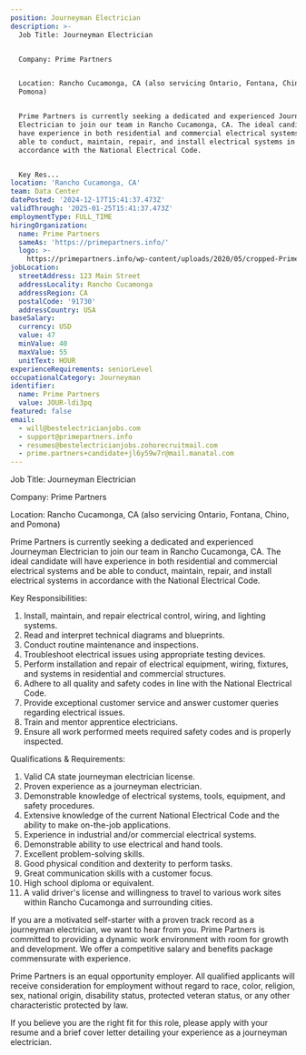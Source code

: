 ```yaml
---
position: Journeyman Electrician
description: >-
  Job Title: Journeyman Electrician 


  Company: Prime Partners


  Location: Rancho Cucamonga, CA (also servicing Ontario, Fontana, Chino, and
  Pomona)


  Prime Partners is currently seeking a dedicated and experienced Journeyman
  Electrician to join our team in Rancho Cucamonga, CA. The ideal candidate will
  have experience in both residential and commercial electrical systems and be
  able to conduct, maintain, repair, and install electrical systems in
  accordance with the National Electrical Code.


  Key Res...
location: 'Rancho Cucamonga, CA'
team: Data Center
datePosted: '2024-12-17T15:41:37.473Z'
validThrough: '2025-01-25T15:41:37.473Z'
employmentType: FULL_TIME
hiringOrganization:
  name: Prime Partners
  sameAs: 'https://primepartners.info/'
  logo: >-
    https://primepartners.info/wp-content/uploads/2020/05/cropped-Prime-Partners-Logo-NO-BG-1-1.png
jobLocation:
  streetAddress: 123 Main Street
  addressLocality: Rancho Cucamonga
  addressRegion: CA
  postalCode: '91730'
  addressCountry: USA
baseSalary:
  currency: USD
  value: 47
  minValue: 40
  maxValue: 55
  unitText: HOUR
experienceRequirements: seniorLevel
occupationalCategory: Journeyman
identifier:
  name: Prime Partners
  value: JOUR-ldi3pq
featured: false
email:
  - will@bestelectricianjobs.com
  - support@primepartners.info
  - resumes@bestelectricianjobs.zohorecruitmail.com
  - prime.partners+candidate+jl6y59w7r@mail.manatal.com
---
```




Job Title: Journeyman Electrician 

Company: Prime Partners

Location: Rancho Cucamonga, CA (also servicing Ontario, Fontana, Chino, and Pomona)

Prime Partners is currently seeking a dedicated and experienced Journeyman Electrician to join our team in Rancho Cucamonga, CA. The ideal candidate will have experience in both residential and commercial electrical systems and be able to conduct, maintain, repair, and install electrical systems in accordance with the National Electrical Code.

Key Responsibilities:

1. Install, maintain, and repair electrical control, wiring, and lighting systems.
2. Read and interpret technical diagrams and blueprints.
3. Conduct routine maintenance and inspections.
4. Troubleshoot electrical issues using appropriate testing devices.
5. Perform installation and repair of electrical equipment, wiring, fixtures, and systems in residential and commercial structures.
6. Adhere to all quality and safety codes in line with the National Electrical Code.
7. Provide exceptional customer service and answer customer queries regarding electrical issues.
8. Train and mentor apprentice electricians.
9. Ensure all work performed meets required safety codes and is properly inspected.

Qualifications & Requirements:

1. Valid CA state journeyman electrician license.
2. Proven experience as a journeyman electrician.
3. Demonstrable knowledge of electrical systems, tools, equipment, and safety procedures.
4. Extensive knowledge of the current National Electrical Code and the ability to make on-the-job applications.
5. Experience in industrial and/or commercial electrical systems.
6. Demonstrable ability to use electrical and hand tools.
7. Excellent problem-solving skills.
8. Good physical condition and dexterity to perform tasks.
9. Great communication skills with a customer focus.
10. High school diploma or equivalent.
11. A valid driver's license and willingness to travel to various work sites within Rancho Cucamonga and surrounding cities.

If you are a motivated self-starter with a proven track record as a journeyman electrician, we want to hear from you. Prime Partners is committed to providing a dynamic work environment with room for growth and development. We offer a competitive salary and benefits package commensurate with experience. 

Prime Partners is an equal opportunity employer. All qualified applicants will receive consideration for employment without regard to race, color, religion, sex, national origin, disability status, protected veteran status, or any other characteristic protected by law.

If you believe you are the right fit for this role, please apply with your resume and a brief cover letter detailing your experience as a journeyman electrician.
